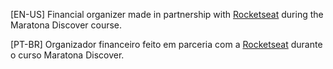 [EN-US]
Financial organizer made in partnership with [Rocketseat](https://github.com/rocketseat) during the Maratona Discover course.

[PT-BR]
Organizador financeiro feito em parceria com a [Rocketseat](https://github.com/rocketseat) durante o curso Maratona Discover.
